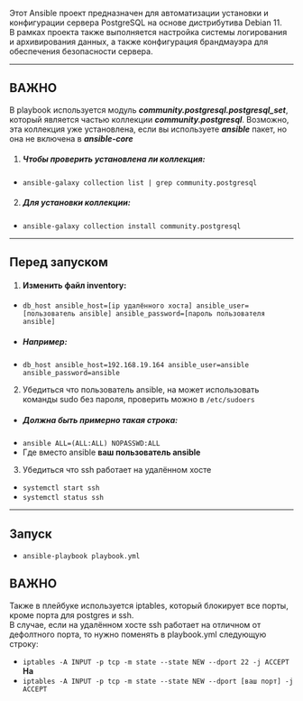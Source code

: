 Этот Ansible проект предназначен для автоматизации установки и конфигурации сервера PostgreSQL на основе дистрибутива Debian 11.  
В рамках проекта также выполняется настройка системы логирования и архивирования данных, а также конфигурация брандмауэра для обеспечения безопасности сервера.

---
## ВАЖНО  
В playbook используется модуль ***community.postgresql.postgresql_set***, который является частью коллекции ***community.postgresql***. Возможно, эта коллекция уже установлена, если вы используете ***ansible*** пакет, но она не включена в ***ansible-core***  
  
1. ##### Чтобы проверить установлена ли коллекция:  
- `ansible-galaxy collection list | grep community.postgresql` 
  
2. ##### Для установки коллекции:  
- `ansible-galaxy collection install community.postgresql`  

---
## Перед запуском  
1. #### Изменить файл **inventory:**  
- `db_host ansible_host=[ip удалённого хоста] ansible_user=[пользователь ansible] ansible_password=[пароль пользователя ansible]`  
  
- ##### Например:  
- `db_host ansible_host=192.168.19.164 ansible_user=ansible ansible_password=ansible`  
  
2. Убедиться что пользователь ansible, на  может использовать команды sudo без пароля, проверить можно в `/etc/sudoers`
- ##### Должна быть примерно такая строка:  
- `ansible ALL=(ALL:ALL) NOPASSWD:ALL`  
- Где вместо ansible **ваш пользователь ansible**  

3. Убедиться что ssh работает на удалённом хосте
- `systemctl start ssh`  
- `systemctl status ssh`  
---
## Запуск  
- `ansible-playbook playbook.yml`
## ВАЖНО  
Также в плейбуке используется iptables, который блокирует все порты, кроме порта для postgres и ssh.  
В случае, если на удалённом хосте ssh работает на отличном от дефолтного порта, то нужно поменять в playbook.yml следующую строку:  
- `iptables -A INPUT -p tcp -m state --state NEW --dport 22 -j ACCEPT`  
**На**  
- `iptables -A INPUT -p tcp -m state --state NEW --dport [ваш порт] -j ACCEPT`

